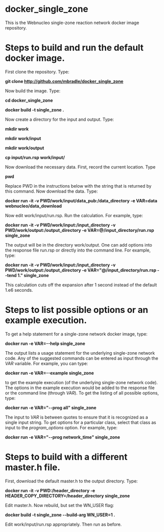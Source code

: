 # docker_single_zone
This is the Webnucleo single-zone reaction network docker image repository.

# Steps to build and run the default docker image.

First clone the repository.  Type:

**git clone http://github.com/mbradle/docker_single_zone**

Now build the image.  Type:

**cd docker_single_zone**

**docker build -t single_zone .**

Now create a directory for the input and output.  Type:

**mkdir work**

**mkdir work/input**

**mkdir work/output**

**cp input/run.rsp work/input/**

Now download the necessary data.  First, record the current location.  Type

**pwd**

Replace PWD in the instructions below with the string that is returned by
this command.  Now download the data.  Type:

**docker run -it -v PWD/work/input/data_pub:/data_directory -e VAR=data webnucleo/data_download**

Now edit work/input/run.rsp.  Run the calculation.  For example, type:

**docker run -it -v PWD/work/input:/input_directory -v PWD/work/output:/output_directory -e VAR=@/input_directory/run.rsp single_zone**

The output will be in the directory work/output.  One can add options into the response file run.rsp or directly into the command line.  For example, type:

**docker run -it -v PWD/work/input:/input_directory -v PWD/work/output:/output_directory -e VAR="@/input_directory/run.rsp --tend 1." single_zone**

This calculation cuts off the expansion after 1 second instead of the default 1.e6 seconds.

# Steps to list possible options or an example execution.

To get a help statement for a single-zone network docker image, type:

**docker run -e VAR=--help single_zone**

The output lists a usage statement for the underlying single-zone network code.  Any of the suggested commands can be entered as input through the *VAR* variable.  For example, you can type:

**docker run -e VAR=--example single_zone**

to get the example execution (of the underlying single-zone network code).  The options in the example execution would be added to the response file or the command line (through *VAR*).  To get the listing of all possible options, type:

**docker run -e VAR="--prog all" single_zone**

The input to *VAR* is between quotes to ensure that it is recognized as a single input string.  To get options for a particular class, select that class as input to the *program_options* option.  For example, type:

**docker run -e VAR="--prog network_time" single_zone**

# Steps to build with a different master.h file.

First, download the default master.h to the output directory.  Type:

**docker run -it -v PWD:/header_directory -e HEADER_COPY_DIRECTORY=/header_directory single_zone**

Edit master.h.  Now rebuild, but set the WN_USER flag:

**docker build -t single_zone --build-arg WN_USER=1 .**

Edit work/input/run.rsp appropriately.  Then run as before.
